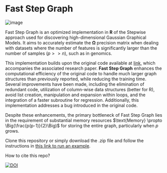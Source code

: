 # Fast Step Graph

![image](https://github.com/juancolonna/FastStepGraph/assets/6243522/2c0f3f9c-e675-4bd9-bd3e-0f4ff197efdb)

Fast Step Graph is an optimized implementation in **R** of the Stepwise approach used for discovering high-dimensional Gaussian Graphical Models. It aims to accurately estimate the $\mathbf{\Omega}$ precision matrix when dealing with datasets where the number of features is significantly larger than the number of samples ($p >> n$), such as in genomics.

This implementation builds upon the original code available at [link](https://jdssv.org/index.php/jdssv/article/view/11), which accompanies the associated research paper. **Fast Step Graph** enhances the computational efficiency of the original code to handle much larger graph structures than previously reported, while reducing the training time. Several improvements have been made, including the elimination of redundant code, utilization of column-wise data structures (better for R), avoid list creation, manipulation and expansion within loops, and the integration of a faster subroutine for regression. Additionally, this implementation addresses a bug introduced in the original code.

Despite these enhancements, the primary bottleneck of Fast Step Graph lies in the requirement of substantial memory resources $\text{Memory} \propto \Big(\frac{p(p-1)}{2}\Big)$ for storing the entire graph, particularly when $p$ grows.

Clone this repository or simply download the .zip file and follow the instructions in [this link to run an example](vignettes/How_to_use.html).

How to cite this repo?


[![DOI](https://zenodo.org/badge/DOI/10.5281/zenodo.8233706.svg)](https://doi.org/10.5281/zenodo.8233706)
